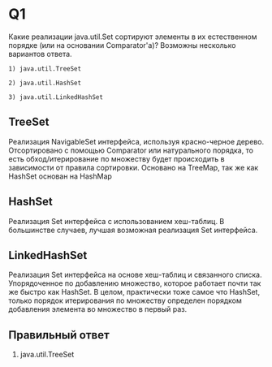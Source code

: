 # Q1
Какие реализации java.util.Set сортируют элементы в их естественном порядке (или на
основании Comparator'а)? Возможны несколько вариантов ответа.

    1) java.util.TreeSet
    
    2) java.util.HashSet
    
    3) java.util.LinkedHashSet

## TreeSet
Реализация NavigableSet интерфейса, используя красно-черное дерево. Отсортировано с помощью Comparator или натурального порядка, то есть обход/итерирование по множеству будет происходить в зависимости от правила сортировки. Основано на TreeMap, так же как HashSet основан на HashMap
## HashSet
Реализация Set интерфейса с использованием хеш-таблиц. В большинстве случаев, лучшая возможная реализация Set интерфейса.
## LinkedHashSet
Реализация Set интерфейса на основе хеш-таблиц и связанного списка. 
Упорядоченное по добавлению множество, которое работает почти так же быстро как HashSet. 
В целом, практически тоже самое что HashSet, только порядок итерирования по множеству определен порядком добавления элемента во множество в первый раз.

## Правильный ответ
1) java.util.TreeSet


